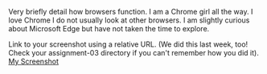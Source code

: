 Very briefly detail how browsers function.
I am a Chrome girl all the way. I love Chrome I do not usually look at other browsers. I am slightly curious about Microsoft Edge but have not taken the time to explore.

Link to your screenshot using a relative URL. (We did this last week, too! Check your assignment-03 directory if you can't remember how you did it).
[My Screenshot](https://github.com/Lesli-Anderson/MART341-WebDesign./blob/main/assignment-4/Images/Anderson-Assign4-Screenshot.png)

